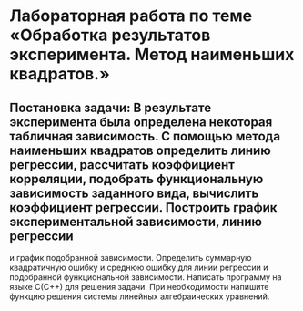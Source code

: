 #  Лабораторная работа по теме «Обработка результатов эксперимента. Метод наименьших квадратов.»
## Постановка задачи: В результате эксперимента была определена некоторая табличная зависимость. C помощью метода наименьших квадратов определить линию регрессии, рассчитать коэффициент корреляции, подобрать функциональную зависимость заданного вида, вычислить коэффициент регрессии. Построить график экспериментальной зависимости, линию регрессии
и график подобранной зависимости. Определить суммарную квадратичную ошибку и среднюю ошибку для линии регрессии и подобранной функциональной зависимости. Написать программу на языке С(С++) для решения задачи. При необходимости напишите функцию решения системы линейных алгебраических уравнений.
##

